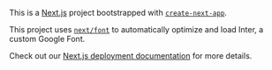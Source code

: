This is a [Next.js](https://nextjs.org/) project bootstrapped with [`create-next-app`](https://github.com/vercel/next.js/tree/canary/packages/create-next-app).



This project uses [`next/font`](https://nextjs.org/docs/basic-features/font-optimization) to automatically optimize and load Inter, a custom Google Font.

Check out our [Next.js deployment documentation](https://nextjs.org/docs/deployment) for more details.
